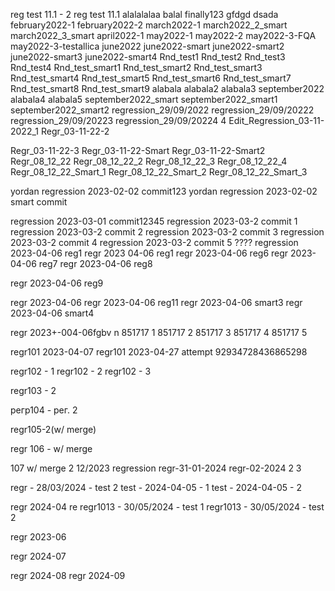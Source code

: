 reg test 11.1 - 2
reg test 11.1
alalalalaa
balal
finally123
gfdgd
dsada
february2022-1
february2022-2
march2022-1
march2022_2_smart
march2022_3_smart
april2022-1
may2022-1
may2022-2
may2022-3-FQA
may2022-3-testallica
june2022
june2022-smart
june2022-smart2
june2022-smart3
june2022-smart4
Rnd_test1
Rnd_test2
Rnd_test3
Rnd_test4
Rnd_test_smart1
Rnd_test_smart2
Rnd_test_smart3
Rnd_test_smart4
Rnd_test_smart5
Rnd_test_smart6
Rnd_test_smart7
Rnd_test_smart8
Rnd_test_smart9
alabala
alabala2
alabala3
september2022
alabala4
alabala5
september2022_smart
september2022_smart1
september2022_smart2
regression_29/09/2022
regression_29/09/20222
regression_29/09/20223
regression_29/09/20224
4
Edit_Regression_03-11-2022_1
Regr_03-11-22-2

Regr_03-11-22-3
Regr_03-11-22-Smart
Regr_03-11-22-Smart2
Regr_08_12_22
Regr_08_12_22_2
Regr_08_12_22_3
Regr_08_12_22_4
Regr_08_12_22_Smart_1
Regr_08_12_22_Smart_2
Regr_08_12_22_Smart_3

yordan regression 2023-02-02 commit123
yordan regression 2023-02-02 smart commit

regression 2023-03-01 commit12345
regression 2023-03-2 commit 1
regression 2023-03-2 commit 2
regression 2023-03-2 commit 3
regression 2023-03-2 commit 4
regression 2023-03-2 commit 5
????
regression 2023-04-06 reg1
regr 2023 04-06 reg1
regr 2023-04-06 reg6
regr 2023-04-06 reg7
regr 2023-04-06 reg8

regr 2023-04-06 reg9

regr 2023-04-06 
regr 2023-04-06 reg11
regr 2023-04-06 smart3
regr 2023-04-06 smart4

regr 2023+-004-06fgbv n
851717 1
851717 2
851717 3
851717 4
851717 5

regr101 2023-04-07
regr101 2023-04-27 attempt 92934728436865298

regr102 - 1
regr102 - 2
regr102 - 3

regr103 - 2

регр104 - рег. 2

regr105-2(w/ merge)

regr 106 - w/ merge

107 w/ merge 2
12/2023 regression
regr-31-01-2024
regr-02-2024 2 3

regr - 28/03/2024 - test 2
test - 2024-04-05 - 1
test - 2024-04-05 - 2

regr 2024-04
re
regr1013 - 30/05/2024 - test 1
regr1013 - 30/05/2024 - test 2

regr 2023-06

regr 2024-07

regr 2024-08
regr 2024-09
